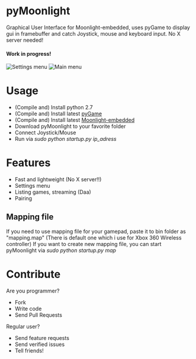 # pyMoonlight  
Graphical User Interface for Moonlight-embedded, uses pyGame to display gui in framebuffer and catch Joystick, mouse and keyboard input. No X server needed!   
  
#### Work in progress!  
  
![Settings menu](http://i.imgur.com/hpn2HJh.png)
![Main menu](http://i.imgur.com/qQB2fwe.png)
  
# Usage  
- (Compile and) Install python 2.7  
- (Compile and) Install latest [pyGame](http://www.pygame.org/wiki/Compilation)  
- (Compile and) Install latest [Moonlight-embedded](https://github.com/irtimmer/moonlight-embedded)  
- Download pyMoonlight to your favorite folder  
- Connect Joystick/Mouse  
- Run via *sudo python startup.py ip_adress*  
  
# Features  
- Fast and lightweight (No X server!!)  
- Settings menu  
- Listing games, streaming (Daa)  
- Pairing  
  
## Mapping file  
If you need to use mapping file for your gamepad, paste it to bin folder as "mapping.map" (There is default one which i use for Xbox 360 Wireless controller)
If you want to create new mapping file, you can start pyMoonlight via *sudo python startup.py map*  

# Contribute  

Are you programmer?  
- Fork  
- Write code  
- Send Pull Requests  

Regular user?  
- Send feature requests  
- Send verified issues  
- Tell friends!  